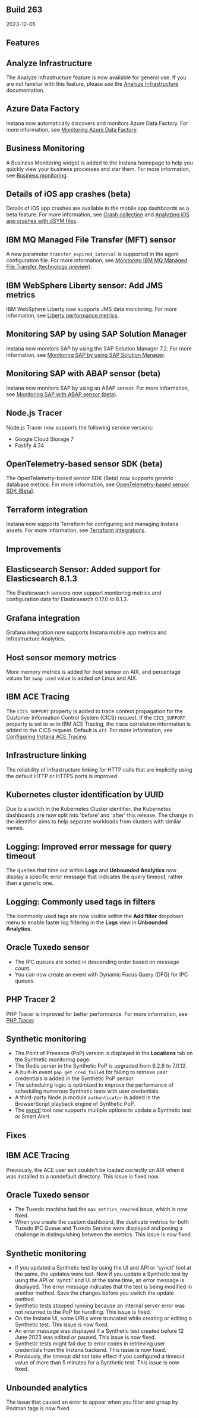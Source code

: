 ## Build 263

2023-12-05

## Features

## Analyze Infrastructure

The Analyze Infrastructure feature is now available for general use. If you are not familiar with this feature, please see the [Analyze Infrastructure](https://github.ibm.com/instana/docs/blob/main/src/pages/analyze_infrastructure/index.md) documentation.

## Azure Data Factory

Instana now automatically discovers and monitors Azure Data Factory. For more information, see [Monitoring Azure Data Factory](https://github.ibm.com/instana/docs/blob/main/src/pages/ecosystem/azure-datafactory/index.md).

## Business Monitoring

A Business Monitoring widget is added to the Instana homepage to help you quickly view your business processes and star them. For more information, see [Business monitoring](https://github.ibm.com/instana/docs/blob/main/src/pages/business_monitoring/index.md).

## Details of iOS app crashes (beta)

Details of iOS app crashes are available in the mobile app dashboards as a beta feature. For more information, see [Crash collection](https://github.ibm.com/instana/docs/blob/main/src/pages/mobile_app_monitoring/crash_collection.md) and [Analyzing iOS app crashes with dSYM files](https://github.ibm.com/instana/docs/blob/main/src/pages/mobile_app_monitoring/ios_symbol_file_upload.md).

## IBM MQ Managed File Transfer (MFT) sensor

A new parameter `transfer_expired_interval` is supported in the agent configuration file. For more information, see [Monitoring IBM MQ Managed File Transfer (technology preview)](https://github.ibm.com/instana/docs/blob/main/src/pages/ecosystem/ibmmqmft/index.md).

## IBM WebSphere Liberty sensor: Add JMS metrics

IBM WebSphere Liberty now supports JMS data monitoring. For more information, see [Liberty performance metrics](https://github.ibm.com/instana/docs/blob/main/src/pages/ecosystem/websphere-liberty/index.md#performance-metrics).

## Monitoring SAP by using SAP Solution Manager

Instana now monitors SAP by using the SAP Solution Manager 7.2. For more information, see [Monitoring SAP by using SAP Solution Manager](https://github.ibm.com/instana/docs/blob/main/src/pages/ecosystem/sap_monitoring/sap.md).

## Monitoring SAP with ABAP sensor (beta)

Instana now monitors SAP by using an ABAP sensor. For more information, see [Monitoring SAP with ABAP sensor (beta)](https://github.ibm.com/instana/docs/blob/main/src/pages/ecosystem/sap_monitoring/abap_sensor.md).

## Node.js Tracer

Node.js Tracer now supports the following service versions:
- Google Cloud Storage 7
- Fastify 4.24

## OpenTelemetry-based sensor SDK (beta)

The OpenTelemetry-based sensor SDK (Beta) now supports generic database metrics. For more information, see [OpenTelemetry-based sensor SDK (Beta)](https://github.ibm.com/instana/docs/blob/main/src/pages/ecosystem/sensor-sdk/index.md).

## Terraform integration

Instana now supports Terraform for configuring and managing Instana assets. For more information, see [Terraform Integrations](https://github.ibm.com/instana/docs/blob/main/src/pages/ecosystem/terraform-integrations/index.md).

## Improvements

## Elasticsearch Sensor: Added support for Elasticsearch 8.1.3

The Elasticsearch sensors now support monitoring metrics and configuration data for Elasticsearch 0.17.0 to 8.1.3.

## Grafana integration

Grafana integration now supports Instana mobile app metrics and Infrastructure Analytics.

## Host sensor memory metrics

More memory metrics is added for host sensor on AIX, and percentage values for `swap used` value is added on Linux and AIX.

## IBM ACE Tracing

The `CICS_SUPPORT` property is added to trace context propagation for the Customer Information Control System (CICS) request. If the `CICS_SUPPORT` property is set to `on` in IBM ACE Tracing, the trace correlation information is added to the CICS request. Default is `off`. For more information, see [Configuring Instana ACE Tracing](https://github.ibm.com/instana/docs/blob/main/src/pages/ecosystem/ace/index.md#configuring-instana-ace-tracing).

## Infrastructure linking

The reliability of infrastructure linking for HTTP calls that are implicitly using the default HTTP or HTTPS ports is improved.

## Kubernetes cluster identification by UUID

Due to a switch in the Kubernetes Cluster identifier, the Kubernetes dashboards are now split into 'before' and 'after' this release. The change in the identifier aims to help separate workloads from clusters with similar names.

## Logging: Improved error message for query timeout

The queries that time out within **Logs** and **Unbounded Analytics** now display a specific error message that indicates the query timeout, rather than a generic one.

## Logging: Commonly used tags in filters

The commonly used tags are now visible within the **Add filter** dropdown menu to enable faster log filtering in the **Logs** view in **Unbounded Analytics**.

## Oracle Tuxedo sensor

* The IPC queues are sorted in descending order based on message count.
* You can now create an event with Dynamic Focus Query (DFQ) for IPC queues.

## PHP Tracer 2

PHP Tracer is improved for better performance. For more information, see [PHP Tracer](https://github.ibm.com/instana/docs/blob/main/src/pages/ecosystem/php/index.md).

## Synthetic monitoring

* The Point of Presence (PoP) version is displayed in the **Locations** tab on the Synthetic monitoring page.
* The Redis server in the Synthetic PoP is upgraded from 6.2.6 to 7.0.12.
* A built-in event `pop_get_cred_failed` for failing to retrieve user credentials is added in the Synthetic PoP sensor.
* The scheduling logic is optimized to improve the performance of scheduling numerous Synthetic tests with user credentials.
* A third-party Node.js module `authenticator` is added in the BrowserScript playback engine of Synthetic PoP.
* The [synctl](https://github.com/instana/synthetic-synctl) tool now supports multiple options to update a Synthetic test or Smart Alert.

## Fixes

## IBM ACE Tracing

Previously, the ACE user exit couldn't be loaded correctly on AIX when it was installed to a nondefault directory. This issue is fixed now.

## Oracle Tuxedo sensor

* The Tuxedo machine had the `max_metrics_reached` issue, which is now fixed.
* When you create the custom dashboard, the duplicate metrics for both Tuxedo IPC Queue and Tuxedo Service were displayed and posing a challenge in distinguishing between the metrics. This issue is now fixed.

## Synthetic monitoring

* If you updated a Synthetic test by using the UI and API or 'synctl' tool at the same, the updates were lost. Now if you update a Synthetic test by using the API or 'synctl' and UI at the same time, an error message is displayed. The error message indicates that the test is being modified in another method. Save the changes before you switch the update method.
* Synthetic tests stopped running because an internal server error was not returned to the PoP for handling. This issue is fixed.
* On the Instana UI, some URLs were truncated while creating or editing a Synthetic test. This issue is now fixed.
* An error message was displayed if a Synthetic test created before 12 June 2023 was edited or paused. This issue is now fixed.
* Synthetic tests might fail due to error codes in retrieving user credentials from the Instana backend. This issue is now fixed.
* Previously, the timeout did not take effect if you configured a timeout value of more than 5 minutes for a Synthetic test. This issue is now fixed.

## Unbounded analytics

The issue that caused an error to appear when you filter and group by Podman tags is now fixed.